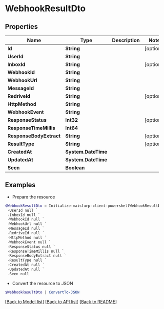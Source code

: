 # WebhookResultDto
## Properties

Name | Type | Description | Notes
------------ | ------------- | ------------- | -------------
**Id** | **String** |  | [optional] 
**UserId** | **String** |  | 
**InboxId** | **String** |  | [optional] 
**WebhookId** | **String** |  | 
**WebhookUrl** | **String** |  | 
**MessageId** | **String** |  | 
**RedriveId** | **String** |  | [optional] 
**HttpMethod** | **String** |  | 
**WebhookEvent** | **String** |  | 
**ResponseStatus** | **Int32** |  | [optional] 
**ResponseTimeMillis** | **Int64** |  | 
**ResponseBodyExtract** | **String** |  | [optional] 
**ResultType** | **String** |  | [optional] 
**CreatedAt** | **System.DateTime** |  | 
**UpdatedAt** | **System.DateTime** |  | 
**Seen** | **Boolean** |  | 

## Examples

- Prepare the resource
```powershell
$WebhookResultDto = Initialize-maislurp-client-powershellWebhookResultDto  -Id null `
 -UserId null `
 -InboxId null `
 -WebhookId null `
 -WebhookUrl null `
 -MessageId null `
 -RedriveId null `
 -HttpMethod null `
 -WebhookEvent null `
 -ResponseStatus null `
 -ResponseTimeMillis null `
 -ResponseBodyExtract null `
 -ResultType null `
 -CreatedAt null `
 -UpdatedAt null `
 -Seen null
```

- Convert the resource to JSON
```powershell
$WebhookResultDto | ConvertTo-JSON
```

[[Back to Model list]](../README#documentation-for-models) [[Back to API list]](../README#documentation-for-api-endpoints) [[Back to README]](../README)

